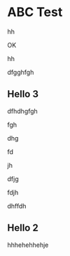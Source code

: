 # ABC Test

[Pointer]: Hello.md	"Markdown pointer"







hh































OK



hh









dfgghfgh











## Hello 3

dfhdhgfgh

fgh

dhg

fd

jh

dfjg

fdjh

dhffdh



## Hello 2

hhhehehhehje